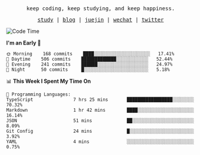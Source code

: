 <p align="center">
  <samp>
    <span>keep coding, keep studying, and keep happiness.</span>
  </samp>
</p>

<p align="center">
  <samp>
    <a href="https://github.com/ouduidui/fe-study">study</a> |
    <a href="https://deweyou.me">blog</a>  |
    <a href="https://juejin.cn/user/4309700183594366">juejin</a> |
    <a href="https://user-images.githubusercontent.com/54696834/165071004-6509e3f2-90c3-448c-9d92-3da42b0c2021.jpeg">wechat</a> |
    <a href="https://twitter.com/ouduidui">twitter</a>
  </samp>
</p>

<!--START_SECTION:waka-->
![Code Time](http://img.shields.io/badge/Code%20Time-2%2C135%20hrs%2052%20mins-blue)

**I'm an Early 🐤** 

```text
🌞 Morning    168 commits    ████░░░░░░░░░░░░░░░░░░░░░   17.41% 
🌆 Daytime    506 commits    █████████████░░░░░░░░░░░░   52.44% 
🌃 Evening    241 commits    ██████░░░░░░░░░░░░░░░░░░░   24.97% 
🌙 Night      50 commits     █░░░░░░░░░░░░░░░░░░░░░░░░   5.18%

```


📊 **This Week I Spent My Time On** 

```text
💬 Programming Languages: 
TypeScript               7 hrs 25 mins       █████████████████░░░░░░░░   70.32% 
Markdown                 1 hr 42 mins        ████░░░░░░░░░░░░░░░░░░░░░   16.14% 
JSON                     51 mins             ██░░░░░░░░░░░░░░░░░░░░░░░   8.09% 
Git Config               24 mins             █░░░░░░░░░░░░░░░░░░░░░░░░   3.92% 
YAML                     4 mins              ░░░░░░░░░░░░░░░░░░░░░░░░░   0.75%

```


<!--END_SECTION:waka-->
